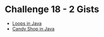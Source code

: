 # Challenge 18 - 2 Gists

- [Loops in Java](https://gist.github.com/dmanocha464/7896be31a0d461c14d0c0c21ee01cfd2)
- [Candy Shop in Java](https://gist.github.com/dmanocha464/e52f95e521b5b2f16acad29184618c9e)
